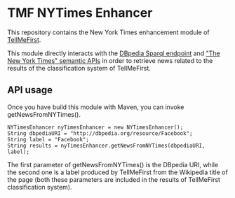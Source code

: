 # TMF NYTimes Enhancer

This repository contains the New York Times enhancement module of [TellMeFirst](https://github.com/TellMeFirst/TellMeFirst).

This module directly interacts with the [DBpedia Sparql endpoint](http://dbpedia.org/sparql) and ["The New York Times" semantic APIs](http://developer.nytimes.com/docs/semantic_api) in order to retrieve news related to the results of the classification system of TellMeFirst.

## API usage

Once you have build this module with Maven, you can invoke getNewsFromNYTimes().

	NYTimesEnhancer nyTimesEnhancer = new NYTimesEnhancer();
	String dbpediaURI = "http://dbpedia.org/resource/Facebook";
	String label = "Facebook";
	String results = nyTimesEnhancer.getNewsFromNYTimes(dbpediaURI, label);

The first parameter of getNewsFromNYTimes() is the DBpedia URI, while the second one is a label produced by TellMeFirst from the Wikipedia title of the page (both these parameters are included in the results of TellMeFirst classification system).